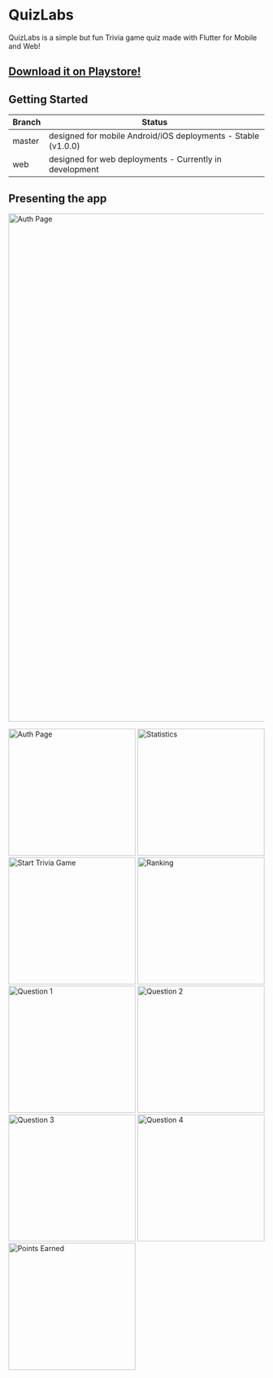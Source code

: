 # QuizLabs 

QuizLabs is a simple but fun Trivia game quiz made with Flutter for Mobile and Web!

## [Download it on Playstore!](https://play.google.com/store/apps/details?id=com.henriquedalmora.quizlabsmock&hl=pt_BR)

## Getting Started

Branch       | Status
------------ | -------------
master | designed for mobile Android/iOS deployments - Stable (v1.0.0)
web | designed for web deployments - Currently in development

## Presenting the app

<img src="https://mir-cdn.behance.net/v1/rendition/project_modules/fs/764263100461625.5f0a1cc4526a0.png" alt="Auth Page" width="1000"/>

<img src="https://mir-cdn.behance.net/v1/rendition/project_modules/max_1200/a0cc48100461625.5f0939cae7f6d.png" alt="Auth Page" width="250"/> <img src="https://mir-cdn.behance.net/v1/rendition/project_modules/max_1200/f44aa5100461625.5f0939cae9450.png" alt="Statistics" width="250"/> <img src="https://mir-s3-cdn-cf.behance.net/project_modules/disp/a057c4100461625.5f0939cae89e4.png" alt="Start Trivia Game" width="250"/> <img src="https://mir-s3-cdn-cf.behance.net/project_modules/disp/4085a6100461625.5f0939cae8fc7.png" alt="Ranking" width="250"/> <img src="https://mir-s3-cdn-cf.behance.net/project_modules/disp/5c4e46100461625.5f0939cae6f8c.png" alt="Question 1" width="250"/> <img src="https://mir-s3-cdn-cf.behance.net/project_modules/disp/dc7771100461625.5f0939cae74ba.png" alt="Question 2" width="250"/> <img src="https://mir-s3-cdn-cf.behance.net/project_modules/disp/5c3d8c100461625.5f0939cae9855.png" alt="Question 3" width="250"/> <img src="https://mir-s3-cdn-cf.behance.net/project_modules/disp/2def5a100461625.5f0939cae7ab3.png" alt="Question 4" width="250"/> <img src="https://mir-s3-cdn-cf.behance.net/project_modules/disp/54faf4100461625.5f0939cae694b.png" alt="Points Earned" width="250"/>
